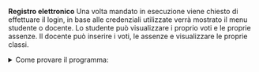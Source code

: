 **Registro elettronico**
Una volta mandato in esecuzione viene chiesto di effettuare il login, in base alle credenziali utilizzate verrà mostrato il menu studente o docente. 
Lo studente può visualizzare i proprio voti e le proprie assenze.
Il docente può inserire i voti, le assenze e visualizzare le proprie classi. 

<details>
    <summary>Come provare il programma:</summary>
*Come provare il programma:*
**1. Login
**Gli
Le credenziali per l'accesso sono formattate come segue: 
    Username: cognome + prime tre lettere del nome
    Password: cognome

**2. Menu 
**Inserire il numero corrispondende all'opzione che si deside visualizzare e dare invio.

**3. Inserimento voti* (Docenti)**
Il programma chiede il voto, la materia, cognome e nome dello studente. 

*Materie, cognome e nome hanno sempre la prima lettera maiuscola. Le materie composte da più parole hanno la lettera maiuscola in ogni sostantivo, esempio: Sistemi e Reti, Scienze motorie e sportive, Elettronica ed Elettrotecnica.
</details>
